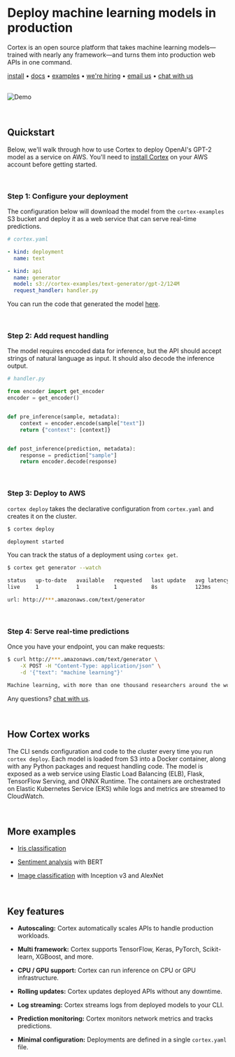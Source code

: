 # Deploy machine learning models in production

Cortex is an open source platform that takes machine learning models—trained with nearly any framework—and turns them into production web APIs in one command. <br>

<!-- Delete on release branches -->
<!-- CORTEX_VERSION_README_MINOR x1 -->
[install](https://www.cortex.dev/install) • [docs](https://www.cortex.dev) • [examples](https://github.com/cortexlabs/cortex/tree/0.9/examples) • [we're hiring](https://angel.co/cortex-labs-inc/jobs) • [email us](mailto:hello@cortex.dev) • [chat with us](https://gitter.im/cortexlabs/cortex)<br><br>

<!-- Set header Cache-Control=no-cache on the S3 object metadata (see https://help.github.com/en/articles/about-anonymized-image-urls) -->
![Demo](https://cortex-public.s3-us-west-2.amazonaws.com/demo/gif/v0.8.gif)<br>

<br>

## Quickstart

Below, we'll walk through how to use Cortex to deploy OpenAI's GPT-2 model as a service on AWS. You'll need to [install Cortex](https://www.cortex.dev/install) on your AWS account before getting started.

<br>

### Step 1: Configure your deployment

The configuration below will download the model from the `cortex-examples` S3 bucket and deploy it as a web service that can serve real-time predictions.

```yaml
# cortex.yaml

- kind: deployment
  name: text

- kind: api
  name: generator
  model: s3://cortex-examples/text-generator/gpt-2/124M
  request_handler: handler.py
```

<!-- CORTEX_VERSION_README_MINOR -->
You can run the code that generated the model [here](https://colab.research.google.com/github/cortexlabs/cortex/blob/0.9/examples/text-generator/gpt-2.ipynb).

<br>

### Step 2: Add request handling

The model requires encoded data for inference, but the API should accept strings of natural language as input. It should also decode the inference output.

```python
# handler.py

from encoder import get_encoder
encoder = get_encoder()


def pre_inference(sample, metadata):
    context = encoder.encode(sample["text"])
    return {"context": [context]}


def post_inference(prediction, metadata):
    response = prediction["sample"]
    return encoder.decode(response)
```

<br>

### Step 3: Deploy to AWS

`cortex deploy` takes the declarative configuration from `cortex.yaml` and creates it on the cluster.

```bash
$ cortex deploy

deployment started
```

You can track the status of a deployment using `cortex get`.

```bash
$ cortex get generator --watch

status   up-to-date   available   requested   last update   avg latency
live     1            1           1           8s            123ms

url: http://***.amazonaws.com/text/generator
```

<br>

### Step 4: Serve real-time predictions

Once you have your endpoint, you can make requests:

```bash
$ curl http://***.amazonaws.com/text/generator \
    -X POST -H "Content-Type: application/json" \
    -d '{"text": "machine learning"}'

Machine learning, with more than one thousand researchers around the world today, are looking to create computer-driven machine learning algorithms that can also be applied to human and social problems, such as education, health care, employment, medicine, politics, or the environment...
```

Any questions? [chat with us](https://gitter.im/cortexlabs/cortex).

<br>

## How Cortex works

The CLI sends configuration and code to the cluster every time you run `cortex deploy`. Each model is loaded from S3 into a Docker container, along with any Python packages and request handling code. The model is exposed as a web service using Elastic Load Balancing (ELB), Flask, TensorFlow Serving, and ONNX Runtime. The containers are orchestrated on Elastic Kubernetes Service (EKS) while logs and metrics are streamed to CloudWatch.

<br>

## More examples

<!-- CORTEX_VERSION_README_MINOR x3 -->
- [Iris classification](https://github.com/cortexlabs/cortex/tree/0.9/examples/iris-classifier)

- [Sentiment analysis](https://github.com/cortexlabs/cortex/tree/0.9/examples/sentiment-analysis) with BERT

- [Image classification](https://github.com/cortexlabs/cortex/tree/0.9/examples/image-classifier) with Inception v3 and AlexNet

<br>

## Key features

- **Autoscaling:** Cortex automatically scales APIs to handle production workloads.

- **Multi framework:** Cortex supports TensorFlow, Keras, PyTorch, Scikit-learn, XGBoost, and more.

- **CPU / GPU support:** Cortex can run inference on CPU or GPU infrastructure.

- **Rolling updates:** Cortex updates deployed APIs without any downtime.

- **Log streaming:** Cortex streams logs from deployed models to your CLI.

- **Prediction monitoring:** Cortex monitors network metrics and tracks predictions.

- **Minimal configuration:** Deployments are defined in a single `cortex.yaml` file.
